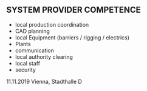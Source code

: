 ## SYSTEM PROVIDER COMPETENCE

+ local production coordination
+ CAD planning 
+ local Equipment (barriers / rigging / electrics) 
+ Plants
+ communication
+ local authority clearing
+ local staff
+ security

11.11.2019 Vienna, Stadthalle D